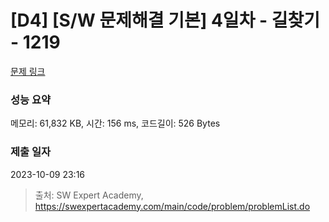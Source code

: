 # [D4] [S/W 문제해결 기본] 4일차 - 길찾기 - 1219 

[문제 링크](https://swexpertacademy.com/main/code/problem/problemDetail.do?contestProbId=AV14geLqABQCFAYD) 

### 성능 요약

메모리: 61,832 KB, 시간: 156 ms, 코드길이: 526 Bytes

### 제출 일자

2023-10-09 23:16



> 출처: SW Expert Academy, https://swexpertacademy.com/main/code/problem/problemList.do